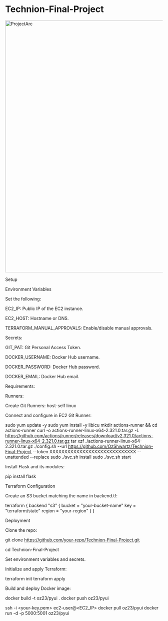 # Technion-Final-Project

<img width="805" alt="ProjectArc" src="https://github.com/user-attachments/assets/433217c5-aaf9-4baa-8262-2aebba78a2f0" />


Setup

Environment Variables

Set the following:

EC2_IP: Public IP of the EC2 instance.

EC2_HOST: Hostname or DNS.

TERRAFORM_MANUAL_APPROVALS: Enable/disable manual approvals.

Secrets:

GIT_PAT: Git Personal Access Token.

DOCKER_USERNAME: Docker Hub username.

DOCKER_PASSWORD: Docker Hub password.

DOCKER_EMAIL: Docker Hub email.

Requirements:

Runners:

Create Git Runners: host-self linux

Connect and configure in EC2 Git Runner:

   sudo yum update -y
    sudo yum install -y libicu
    mkdir actions-runner && cd actions-runner
    curl -o actions-runner-linux-x64-2.321.0.tar.gz -L https://github.com/actions/runner/releases/download/v2.321.0/actions-runner-linux-x64-2.321.0.tar.gz
    tar xzf ./actions-runner-linux-x64-2.321.0.tar.gz
    ./config.sh --url https://github.com/OzShwartz/Technion-Final-Project --token XXXXXXXXXXXXXXXXXXXXXXXXXXXXX --unattended --replace
    sudo ./svc.sh install
    sudo ./svc.sh start 

Install Flask and its modules:

pip install flask

Terraform Configuration

Create an S3 bucket matching the name in backend.tf:

terraform {
  backend "s3" {
    bucket = "your-bucket-name"
    key    = "terraform/state"
    region = "your-region"
  }
}

Deployment

Clone the repo:

git clone https://github.com/your-repo/Technion-Final-Project.git

cd Technion-Final-Project

Set environment variables and secrets.

Initialize and apply Terraform:

terraform init
terraform apply

Build and deploy Docker image:

docker build -t oz23/pyui .
docker push oz23/pyui


ssh -i <your-key.pem> ec2-user@<EC2_IP>
docker pull oz23/pyui
docker run -d -p 5000:5001 oz23/pyui
